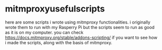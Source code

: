 # mitmproxyusefulscripts


here are some scripts i wrote using mitmproxy functionalities. i originally wrote them to run with my Rasperry Pi but the scripts seem to run as good as it is on my computer. you can check https://docs.mitmproxy.org/stable/addons-scripting/ if you want to see how i made the scripts, along with the basis of mitmproxy.
